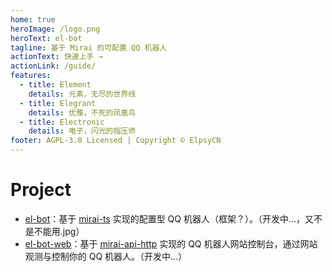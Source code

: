 ```yaml
---
home: true
heroImage: /logo.png
heroText: el-bot
tagline: 基于 Mirai 的可配置 QQ 机器人
actionText: 快速上手 →
actionLink: /guide/
features:
  - title: Element
    details: 元素，无尽的世界线
  - title: Elegrant
    details: 优雅，不死的凤凰鸟
  - title: Electronic
    details: 电子，闪光的指压师
footer: AGPL-3.0 Licensed | Copyright © ElpsyCN
---
```


# Project

- [el-bot](https://github.com/ElpsyCN/el-bot)：基于 [mirai-ts](https://github.com/YunYouJun/mirai-ts) 实现的配置型 QQ 机器人（框架？）。（开发中...，又不是不能用.jpg）
- [el-bot-web](https://github.com/ElpsyCN/el-bot-web)：基于 [mirai-api-http](https://github.com/mamoe/mirai-api-http) 实现的 QQ 机器人网站控制台，通过网站观测与控制你的 QQ 机器人。（开发中...）
